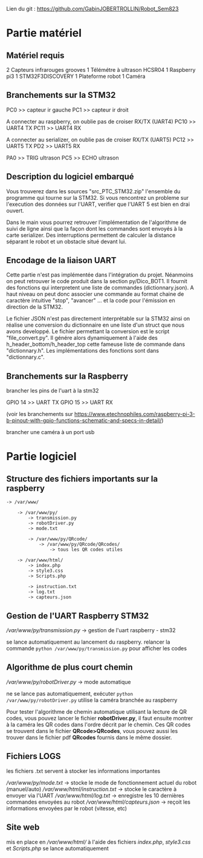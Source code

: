 Lien du git : https://github.com/GabinJOBERTROLLIN/Robot_Sem823

# Partie matériel
## Matériel requis

2 Capteurs infrarouges grooves
1 Télémétre à ultrason HCSR04
1 Raspberry pi3
1 STM32F3DISCOVERY
1 Plateforme robot
1 Caméra


## Branchements sur la STM32

PC0 >> capteur ir gauche
PC1 >> capteur ir droit

A connecter au raspberry, on oublie pas de croiser RX/TX (UART4)
PC10 >> UART4 TX
PC11 >> UART4 RX

A connecter au serializer, on oublie pas de croiser RX/TX (UART5)
PC12 >> UART5 TX
PD2 >> UART5 RX

PA0 >> TRIG ultrason
PC5 >> ECHO ultrason

## Description du logiciel embarqué

Vous trouverez dans les sources "src_PTC_STM32.zip" l'ensemble du programme qui tourne sur la STM32.
Si vous rencontrez un probleme sur l'execution des données sur l'UART, verifier que l'UART 5 est bien en drai ouvert.

Dans le main vous pourrez retrouver l'implémentation de l'algorithme de suivi de ligne ainsi que la façon dont les commandes sont envoyés à la carte serializer.
Des interruptions permettent de calculer la distance séparant le robot et un obstacle situé devant lui.

## Encodage de la liaison UART

Cette partie n'est pas implémentée dans l'intégration du projet. Néanmoins on peut retrouver le code produit dans la section py/Dico_BOT1. Il fournit des fonctions qui interpretent une liste de commandes (dictionnary.json). A haut niveau on peut donc associer une commande au format chaine de caractère intuitive "stop", "avancer" ... et la code pour l'émission en direction de la STM32.

Le fichier JSON n'est pas directement interprétable sur la STM32 ainsi on réalise une conversion du dictionnaire en une liste d'un struct que nous avons developpé. Le fichier permettant la conversion est le script "file_convert.py". Il génére alors dynamiquement à l'aide des h_header_bottom/h_header_top cette fameuse liste de commande dans "dictionnary.h". Les implémentations des fonctions sont dans "dictionnary.c".

## Branchements sur la Raspberry

brancher les pins de l'uart à la stm32

GPIO 14 >> UART TX
GPIO 15 >> UART RX

(voir les branchements sur https://www.etechnophiles.com/raspberry-pi-3-b-pinout-with-gpio-functions-schematic-and-specs-in-detail/)

brancher une caméra à un port usb

# Partie logiciel
## Structure des fichiers importants sur la raspberry


	-> /var/www/

		-> /var/www/py/
			-> transmission.py
			-> robotDriver.py
			-> mode.txt
			
			-> /var/www/py/QRcode/
				-> /var/www/py/QRcode/QRcodes/
					-> tous les QR codes utiles

		-> /var/www/html/
			-> index.php
			-> style3.css
			-> Scripts.php

			-> instruction.txt
			-> log.txt
			-> capteurs.json

## Gestion de l'UART Raspberry STM32

*/var/www/py/transmission.py* -> gestion de l'uart raspberry - stm32

se lance automatiquement au lancement du raspberry.
relancer la commande `python /var/www/py/transmission.py` pour afficher les codes

## Algorithme de plus court chemin

*/var/www/py/robotDriver.py* -> mode automatique

ne se lance pas automatiquement, exécuter `python /var/www/py/robotDriver.py`
utilise la caméra branchée au raspberry
	
Pour tester l'algorithme de chemin automatique utilisant la lecture de QR codes, vous pouvez lancer le fichier **robotDriver.py**, il faut ensuite montrer à la caméra les QR codes dans l'ordre décrit par le chemin. Ces QR codes se trouvent dans le fichier **QRcode>QRcodes**, vous pouvez aussi les trouver dans le fichier pdf **QRcodes** fournis dans le même dossier.

## Fichiers LOGS

les fichiers .txt servent à stocker les informations importantes

*/var/www/py/mode.txt* -> stocke le mode de fonctionnement actuel du robot (manuel/auto)
*/var/www/html/instruction.txt* -> stocke le caractère à envoyer via l'UART
*/var/www/html/log.txt* -> enregistre les 10 dernières commandes envoyées au robot
*/var/www/html/capteurs.json* -> reçoit les informations envoyées par le robot (vitesse, etc)

## Site web

mis en place en */var/www/html/* à l'aide des fichiers *index.php*, *style3.css* et *Scripts.php*
se lance automatiquement
